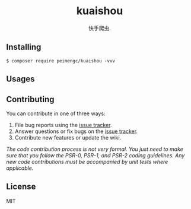 <h1 align="center"> kuaishou </h1>

<p align="center"> 快手爬虫.</p>


## Installing

```shell
$ composer require peimengc/kuaishou -vvv
```

## Usages

## Contributing

You can contribute in one of three ways:

1. File bug reports using the [issue tracker](https://github.com/peimengc/kuaishou/issues).
2. Answer questions or fix bugs on the [issue tracker](https://github.com/peimengc/kuaishou/issues).
3. Contribute new features or update the wiki.

_The code contribution process is not very formal. You just need to make sure that you follow the PSR-0, PSR-1, and PSR-2 coding guidelines. Any new code contributions must be accompanied by unit tests where applicable._

## License

MIT